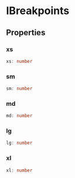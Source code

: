 # IBreakpoints

## Properties

### xs

```ts
xs: number
```

### sm

```ts
sm: number
```

### md

```ts
md: number
```

### lg

```ts
lg: number
```

### xl

```ts
xl: number
```
